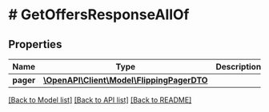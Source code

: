 # # GetOffersResponseAllOf

## Properties

Name | Type | Description | Notes
------------ | ------------- | ------------- | -------------
**pager** | [**\OpenAPI\Client\Model\FlippingPagerDTO**](FlippingPagerDTO.md) |  | [optional]

[[Back to Model list]](../../README.md#models) [[Back to API list]](../../README.md#endpoints) [[Back to README]](../../README.md)
